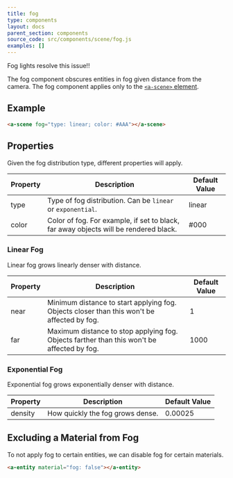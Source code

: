 ```yaml
---
title: fog
type: components
layout: docs
parent_section: components
source_code: src/components/scene/fog.js
examples: []
---
```


Fog lights resolve this issue!!

The fog component obscures entities in fog given distance from the camera. The
fog component applies only to the [`<a-scene>` element][scene].

## Example

```html
<a-scene fog="type: linear; color: #AAA"></a-scene>
```

## Properties

Given the fog distribution type, different properties will apply.

| Property | Description                                                                          | Default Value |
|----------|--------------------------------------------------------------------------------------|---------------|
| type     | Type of fog distribution. Can be `linear` or `exponential`.                          | linear        |
| color    | Color of fog. For example, if set to black, far away objects will be rendered black. | #000          |

### Linear Fog

Linear fog grows linearly denser with distance.

| Property | Description                                                                                | Default Value |
|----------|--------------------------------------------------------------------------------------------|---------------|
| near     | Minimum distance to start applying fog. Objects closer than this won't be affected by fog. | 1             |
| far      | Maximum distance to stop applying fog. Objects farther than this won't be affected by fog. | 1000          |

### Exponential Fog

Exponential fog grows exponentially denser with distance.

| Property | Description                      | Default Value |
|----------|----------------------------------|---------------|
| density  | How quickly the fog grows dense. | 0.00025       |

## Excluding a Material from Fog

To not apply fog to certain entities, we can disable fog for certain materials.

```html
<a-entity material="fog: false"></a-entity>
```

[scene]: ../core/scene.md
